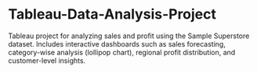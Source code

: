 # Tableau-Data-Analysis-Project
Tableau project for analyzing sales and profit using the Sample Superstore dataset. Includes interactive dashboards such as sales forecasting, category-wise analysis (lollipop chart), regional profit distribution, and customer-level insights.

